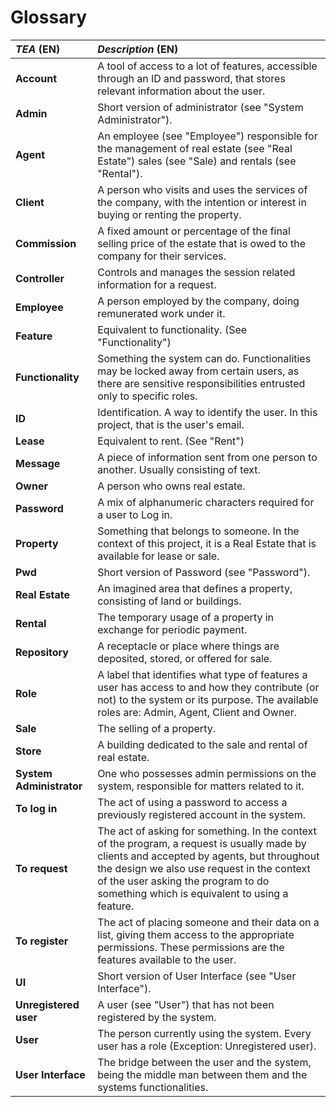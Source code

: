 # Glossary

| **_TEA_** (EN)           | **_Description_** (EN)                                                                                                                                                                                                                                                           |                                       
|:-------------------------|:---------------------------------------------------------------------------------------------------------------------------------------------------------------------------------------------------------------------------------------------------------------------------------|
| **Account**              | A tool of access to a lot of features, accessible through an ID and password, that stores relevant information about the user.                                                                                                                                                   |
| **Admin**                | Short version of administrator (see "System Administrator").                                                                                                                                                                                                                     |
| **Agent**                | An employee (see "Employee") responsible for the management of real estate (see "Real Estate") sales (see "Sale) and rentals (see "Rental").                                                                                                                                     |
| **Client**               | A person who visits and uses the services of the company, with the intention or interest in buying or renting the property.                                                                                                                                                      |
| **Commission**           | A fixed amount or percentage of the final selling price of the estate that is owed to the company for their services.                                                                                                                                                            |
| **Controller**           | Controls and manages the session related information for a request.                                                                                                                                                                                                              |
| **Employee**             | A person employed by the company, doing remunerated work under it.                                                                                                                                                                                                               |
| **Feature**              | Equivalent to functionality. (See "Functionality")                                                                                                                                                                                                                               |
| **Functionality**        | Something the system can do. Functionalities may be locked away from certain users, as there are sensitive responsibilities entrusted only to specific roles.                                                                                                                    |
| **ID**                   | Identification. A way to identify the user. In this project, that is the user's email.                                                                                                                                                                                           |
| **Lease**                | Equivalent to rent. (See "Rent")                                                                                                                                                                                                                                                 |
| **Message**              | A piece of information sent from one person to another. Usually consisting of text.                                                                                                                                                                                              |
| **Owner**                | A person who owns real estate.                                                                                                                                                                                                                                                   |
| **Password**             | A mix of alphanumeric characters required for a user to Log in.                                                                                                                                                                                                                  |
| **Property**             | Something that belongs to someone. In the context of this project, it is a Real Estate that is available for lease or sale.                                                                                                                                                      |
| **Pwd**                  | Short version of Password (see "Password").                                                                                                                                                                                                                                      |
| **Real Estate**          | An imagined area that defines a property, consisting of land or buildings.                                                                                                                                                                                                       |
| **Rental**               | The temporary usage of a property in exchange for periodic payment.                                                                                                                                                                                                              |
| **Repository**           | A receptacle or place where things are deposited, stored, or offered for sale.                                                                                                                                                                                                   |
| **Role**                 | A label that identifies what type of features a user has access to and how they contribute (or not) to the system or its purpose. The available roles are: Admin, Agent, Client and Owner.                                                                                       |
| **Sale**                 | The selling of a property.                                                                                                                                                                                                                                                       | 
| **Store**                | A building dedicated to the sale and rental of real estate.                                                                                                                                                                                                                      |
| **System Administrator** | One who possesses admin permissions on the system, responsible for matters related to it.                                                                                                                                                                                        |
| **To log in**            | The act of using a password to access a previously registered account in the system.                                                                                                                                                                                             |                      
| **To request**           | The act of asking for something. In the context of the program, a request is usually made by clients and accepted by agents, but throughout the design we also use request in the context of the user asking the program to do something which is equivalent to using a feature. |
| **To register**          | The act of placing someone and their data on a list, giving them access to the appropriate permissions. These permissions are the features available to the user.                                                                                                                |                      
| **UI**                   | Short version of User Interface (see "User Interface").                                                                                                                                                                                                                          |
| **Unregistered user**    | A user (see "User") that has not been registered by the system.                                                                                                                                                                                                                  |
| **User**                 | The person currently using the system. Every user has a role (Exception: Unregistered user).                                                                                                                                                                                     |
| **User Interface**       | The bridge between the user and the system, being the middle man between them and the systems functionalities.                                                                                                                                                                   |




